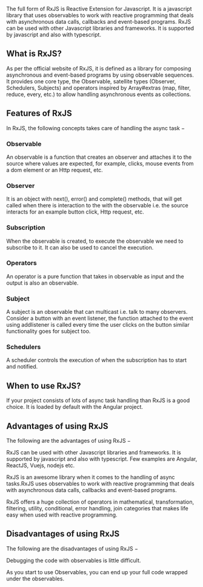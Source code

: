 The full form of RxJS is Reactive Extension for Javascript. It is a javascript library that uses observables to work with reactive programming that deals with asynchronous data calls, callbacks and event-based programs. RxJS can be used with other Javascript libraries and frameworks. It is supported by javascript and also with typescript.


## What is RxJS?

As per the official website of RxJS, it is defined as a library for composing asynchronous and event-based programs by using observable sequences. It provides one core type, the Observable, satellite types (Observer, Schedulers, Subjects) and operators inspired by Array#extras (map, filter, reduce, every, etc.) to allow handling asynchronous events as collections.


## Features of RxJS

In RxJS, the following concepts takes care of handling the async task −

### Observable

An observable is a function that creates an observer and attaches it to the source where values are expected, for example, clicks, mouse events from a dom element or an Http request, etc.

### Observer

It is an object with next(), error() and complete() methods, that will get called when there is interaction to the with the observable i.e. the source interacts for an example button click, Http request, etc.

### Subscription
When the observable is created, to execute the observable we need to subscribe to it. It can also be used to cancel the execution.

### Operators
An operator is a pure function that takes in observable as input and the output is also an observable.

### Subject
A subject is an observable that can multicast i.e. talk to many observers. Consider a button with an event listener, the function attached to the event using addlistener is called every time the user clicks on the button similar functionality goes for subject too.

### Schedulers
A scheduler controls the execution of when the subscription has to start and notified.


## When to use RxJS?
If your project consists of lots of async task handling than RxJS is a good choice. It is loaded by default with the Angular project.


## Advantages of using RxJS

The following are the advantages of using RxJS −

RxJS can be used with other Javascript libraries and frameworks. It is supported by javascript and also with typescript. Few examples are Angular, ReactJS, Vuejs, nodejs etc.

RxJS is an awesome library when it comes to the handling of async tasks.RxJS uses observables to work with reactive programming that deals with asynchronous data calls, callbacks and event-based programs.

RxJS offers a huge collection of operators in mathematical, transformation, filtering, utility, conditional, error handling, join categories that makes life easy when used with reactive programming.


## Disadvantages of using RxJS

The following are the disadvantages of using RxJS −

Debugging the code with observables is little difficult.

As you start to use Observables, you can end up your full code wrapped under the observables.
